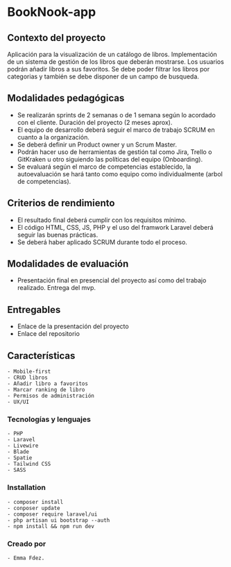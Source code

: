 # BookNook-app

## Contexto del proyecto
Aplicación para la visualización de un catálogo de libros. Implementación de un sistema de gestión de los libros que deberán mostrarse. Los usuarios podrán añadir libros a sus favoritos. Se debe poder filtrar los libros por categorias y también se debe disponer de un campo de busqueda.


## Modalidades pedagógicas

- Se realizarán sprints de 2 semanas o de 1 semana según lo acordado con el cliente. Duración del proyecto (2 meses aprox). 
- El equipo de desarrollo deberá seguir el marco de trabajo SCRUM en cuanto a la organización. 
- Se deberá definir un Product owner y un Scrum Master. 
- Podrán hacer uso de herramientas de gestión tal como Jira, Trello o GitKraken u otro siguiendo las políticas del equipo (Onboarding). 
- Se evaluará según el marco de competencias establecido, la autoevaluación se hará tanto como equipo como individualmente (arbol de competencias).


## Criterios de rendimiento

- El resultado final deberá cumplir con los requisitos mínimo. 
- El código HTML, CSS, JS, PHP y el uso del framwork Laravel deberá seguir las buenas prácticas. 
- Se deberá haber aplicado SCRUM durante todo el proceso.


## Modalidades de evaluación

- Presentación final en presencial del proyecto así como del trabajo realizado. Entrega del mvp.


## Entregables

- Enlace de la presentación del proyecto
- Enlace del repositorio


## Características

    - Mobile-first
    - CRUD libros
    - Añadir libro a favoritos
    - Marcar ranking de libro
    - Permisos de administración
    - UX/UI
    
    
### Tecnologías y lenguajes

    - PHP
    - Laravel
    - Livewire
    - Blade
    - Spatie
    - Tailwind CSS
    - SASS


### Installation

    - composer install
    - conposer update
    - composer require laravel/ui
    - php artisan ui bootstrap --auth
    - npm install && npm run dev


### Creado por

    - Emma Fdez.
